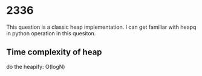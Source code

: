 # 2336

This question is a classic heap implementation. I can get familiar with heapq in python operation in this quesiton.

## Time complexity of heap
do the heapify: O(logN)